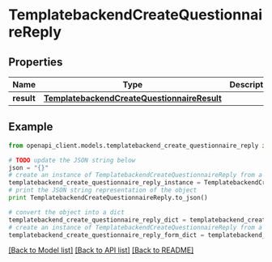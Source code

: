 # TemplatebackendCreateQuestionnaireReply


## Properties

Name | Type | Description | Notes
------------ | ------------- | ------------- | -------------
**result** | [**TemplatebackendCreateQuestionnaireResult**](TemplatebackendCreateQuestionnaireResult.md) |  | [optional] 

## Example

```python
from openapi_client.models.templatebackend_create_questionnaire_reply import TemplatebackendCreateQuestionnaireReply

# TODO update the JSON string below
json = "{}"
# create an instance of TemplatebackendCreateQuestionnaireReply from a JSON string
templatebackend_create_questionnaire_reply_instance = TemplatebackendCreateQuestionnaireReply.from_json(json)
# print the JSON string representation of the object
print TemplatebackendCreateQuestionnaireReply.to_json()

# convert the object into a dict
templatebackend_create_questionnaire_reply_dict = templatebackend_create_questionnaire_reply_instance.to_dict()
# create an instance of TemplatebackendCreateQuestionnaireReply from a dict
templatebackend_create_questionnaire_reply_form_dict = templatebackend_create_questionnaire_reply.from_dict(templatebackend_create_questionnaire_reply_dict)
```
[[Back to Model list]](../README.md#documentation-for-models) [[Back to API list]](../README.md#documentation-for-api-endpoints) [[Back to README]](../README.md)


